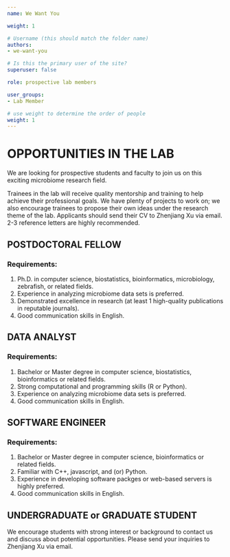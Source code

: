 ```yaml
---
name: We Want You

weight: 1

# Username (this should match the folder name)
authors:
- we-want-you

# Is this the primary user of the site?
superuser: false

role: prospective lab members

user_groups:
- Lab Member

# use weight to determine the order of people
weight: 1
---
```


# OPPORTUNITIES IN THE LAB
We are looking for prospective students and faculty to join us on this exciting microbiome research field.

Trainees in the lab will receive quality mentorship and training to help achieve their professional goals. We have plenty of projects to work on; we also encourage trainees to propose their own ideas under the research theme of the lab. Applicants should send their CV to Zhenjiang Xu via email. 2-3 reference letters are highly recommended.

## POSTDOCTORAL FELLOW
### Requirements:
1. Ph.D. in computer science, biostatistics, bioinformatics, microbiology, zebrafish, or related fields.
2. Experience in analyzing microbiome data sets is preferred.
3. Demonstrated excellence in research (at least 1 high-quality publications in reputable journals).
4. Good communication skills in English.

## DATA ANALYST
### Requirements:
1. Bachelor or Master degree in computer science, biostatistics, bioinformatics or related fields.
2. Strong computational and programming skills (R or Python).
3. Experience on analyzing microbiome data sets is preferred.
4. Good communication skills in English.

## SOFTWARE ENGINEER
### Requirements:
1. Bachelor or Master degree in computer science, bioinformatics or related fields.
2. Familiar with C++, javascript, and (or) Python.
3. Experience in developing software packges or web-based servers is highly preferred.
4. Good communication skills in English.

## UNDERGRADUATE or GRADUATE STUDENT
We encourage students with strong interest or background to contact us and discuss about potential opportunities. Please send your inquiries to Zhenjiang Xu via email.
